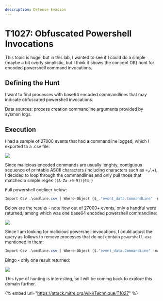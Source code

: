 ```yaml
---
description: Defense Evasion
---
```


# T1027: Obfuscated Powershell Invocations

This topic is huge, but in this lab, I wanted to see if I could do a simple \(maybe a bit overly simplistic, but I think it shows the concept OK\) hunt for encoded powershell command invocations.

## Defining the Hunt

I want to find processes with base64 encoded commandlines that may indicate obfuscated powershell invocations.

Data sources: process creation commandline arguments provided by sysmon logs.

## Execution

I had a sample of 27000 events that had a commandline logged, which I exported to a .csv file:

![](../.gitbook/assets/kibana-cmdlines.png)

Since malicious encoded commands are usually lenghty, contiguous sequence of printable ASCII characters \(including characters such as =,/,+\), I decided to loop through the commandlines and only pull those that matched a simple regex `([A-Za-z0-9]){64,}`

Full powershell oneliner below:

```csharp
Import-Csv .\cmdline.csv | Where-Object {$_."event_data.CommandLine" -match '([A-Za-z0-9]){64,}' }  | ForEach-Object { Write-Output $_.'event_data.CommandLine'; Write-host }
```

Below are the results - note how out of 27000+ events, only a handful were returned, among which was one base64 encoded powershell commandline:

![](../.gitbook/assets/powershell-outlier.png)

Since I am looking for malicious powershell invocations, I could adjust the query as follows to remove processes that do not contain `powershell.exe` mentioned in them:

```csharp
Import-Csv .\cmdline.csv | Where-Object {$."event_data.CommandLine" -match '([A-Za-z0- 9]){64,}' -and $."eventdata.CommandLine" -match 'powershell.exe' } | ForEach-Object { Write-Output $.'event_data.Comm andLine'; Write-host }
```

Bingo - only one result returned:

![](../.gitbook/assets/powershell-single.png)

This type of hunting is interesting, so I will be coming back to explore this domain further.

{% embed url="https://attack.mitre.org/wiki/Technique/T1027" %}

